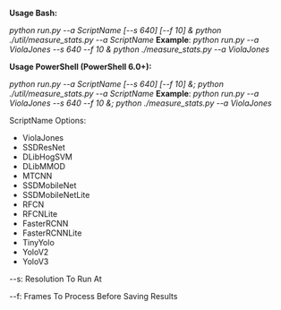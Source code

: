 **Usage Bash:**

*python run.py --a ScriptName [--s 640] [--f 10] & python ./util/measure_stats.py --a ScriptName*
**Example**: *python run.py --a ViolaJones --s 640 --f 10 & python ./measure_stats.py --a ViolaJones*

**Usage PowerShell (PowerShell 6.0+):**

*python run.py --a ScriptName [--s 640] [--f 10] &; python ./util/measure_stats.py --a ScriptName*
**Example**: *python run.py --a ViolaJones --s 640 --f 10 &; python ./measure_stats.py --a ViolaJones*


ScriptName Options:
* ViolaJones
* SSDResNet
* DLibHogSVM
* DLibMMOD
* MTCNN
* SSDMobileNet
* SSDMobileNetLite
* RFCN
* RFCNLite
* FasterRCNN
* FasterRCNNLite
* TinyYolo
* YoloV2
* YoloV3

--s: Resolution To Run At

--f: Frames To Process Before Saving Results
